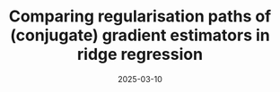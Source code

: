 ---
title: "Comparing regularisation paths of (conjugate) gradient estimators in ridge regression"
collection: publications
date: 2025-03-10
link: 'https://arxiv.org/abs/2503.05542'
paperurl: 'https://arxiv.org/pdf/2503.05542'
citation: "<b>L. Hucker</b>, M. Reiß, T. Stark (2025+). <i>Comparing regularisation paths of (conjugate) gradient estimators in ridge regression</i>. arXiv:2503.05542 [stat.ML]"
slides: 'https://statmathappli.mathnum.inrae.fr/sites/default/files/Slides_Laura_Hucker.pdf'
category: preprint
---